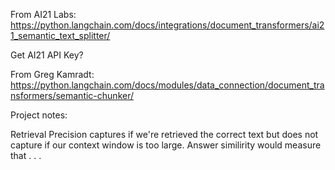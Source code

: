 From AI21 Labs:
https://python.langchain.com/docs/integrations/document_transformers/ai21_semantic_text_splitter/

Get AI21 API Key?

From Greg Kamradt:
https://python.langchain.com/docs/modules/data_connection/document_transformers/semantic-chunker/


Project notes:

Retrieval Precision captures if we're retrieved the correct text but
does not capture if our context window is too large.
Answer similirity would measure that . . .


